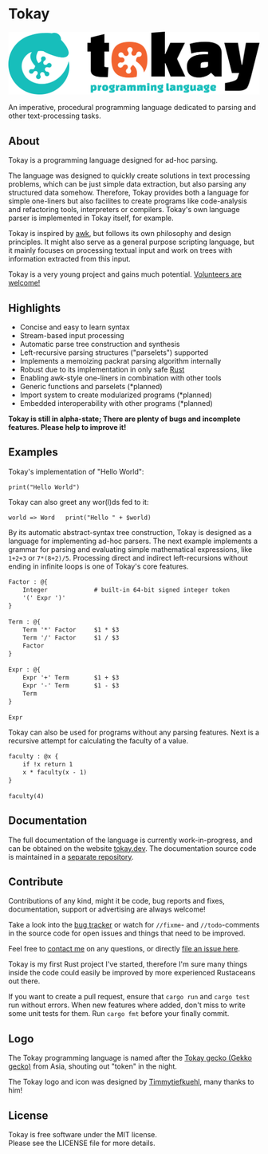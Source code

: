 # Tokay

![Tokay Logo](assets/tokay.svg)

An imperative, procedural programming language dedicated to parsing and other text-processing tasks.

## About

Tokay is a programming language designed for ad-hoc parsing.

The language was designed to quickly create solutions in text processing problems, which can be just simple data extraction, but also parsing any structured data somehow. Therefore, Tokay provides both a language for simple one-liners but also facilites to create programs like code-analysis and refactoring tools, interpreters or compilers. Tokay's own language parser is implemented in Tokay itself, for example.

Tokay is inspired by [awk](https://en.wikipedia.org/wiki/AWK), but follows its own philosophy and design principles. It might also serve as a general purpose scripting language, but it mainly focuses on processing textual input and work on trees with information extracted from this input.

Tokay is a very young project and gains much potential. [Volunteers are welcome!](#contribute)

## Highlights

- Concise and easy to learn syntax
- Stream-based input processing
- Automatic parse tree construction and synthesis
- Left-recursive parsing structures ("parselets") supported
- Implements a memoizing packrat parsing algorithm internally
- Robust due to its implementation in only safe [Rust](https://rust-lang.org)
- Enabling awk-style one-liners in combination with other tools
- Generic functions and parselets (*planned)
- Import system to create modularized programs (*planned)
- Embedded interoperability with other programs (*planned)

**Tokay is still in alpha-state; There are plenty of bugs and incomplete features. Please help to improve it!**

## Examples

Tokay's implementation of "Hello World":

```tokay
print("Hello World")
```

Tokay can also greet any wor(l)ds fed to it:

```tokay
world => Word   print("Hello " + $world)
```

By its automatic abstract-syntax tree construction, Tokay is designed as a language for implementing ad-hoc parsers. The next example implements a grammar for parsing and evaluating simple mathematical expressions, like `1+2+3` or `7*(8+2)/5`. Processing direct and indirect left-recursions without ending in infinite loops is one of Tokay's core features.

```tokay
Factor : @{
    Integer             # built-in 64-bit signed integer token
    '(' Expr ')'
}

Term : @{
    Term '*' Factor     $1 * $3
    Term '/' Factor     $1 / $3
    Factor
}

Expr : @{
    Expr '+' Term       $1 + $3
    Expr '-' Term       $1 - $3
    Term
}

Expr
```

Tokay can also be used for programs without any parsing features.
Next is a recursive attempt for calculating the faculty of a value.

```
faculty : @x {
    if !x return 1
    x * faculty(x - 1)
}

faculty(4)
```

## Documentation

The full documentation of the language is currently work-in-progress, and can be obtained on the website [tokay.dev](https://tokay.dev). The documentation source code is maintained in a [separate repository](https://github.com/phorward/tokay-lang.github.io/).

## Contribute

Contributions of any kind, might it be code, bug reports and fixes, documentation, support or advertising are always welcome!

Take a look into the [bug tracker](https://github.com/phorward/tokay/issues) or watch for `//fixme`- and `//todo`-comments in the source code for open issues and things that need to be improved.

Feel free to [contact me](https://phorward.info) on any questions, or directly [file an issue here](https://github.com/phorward/tokay/issues/new).

Tokay is my first Rust project I've started, therefore I'm sure many things inside the code could easily be improved by more experienced Rustaceans out there.

If you want to create a pull request, ensure that `cargo run` and `cargo test` run without errors. When new features where added, don't miss to write some unit tests for them. Run `cargo fmt` before your finally commit.

## Logo

The Tokay programming language is named after the [Tokay gecko (Gekko gecko)](https://en.wikipedia.org/wiki/Tokay_gecko) from Asia, shouting out "token" in the night.

The Tokay logo and icon was designed by [Timmytiefkuehl](https://github.com/timmytiefkuehl), many thanks to him!

## License

Tokay is free software under the MIT license.<br>
Please see the LICENSE file for more details.
